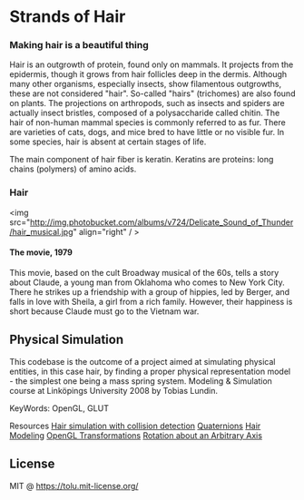 # Strands of Hair

### Making hair is a beautiful thing
Hair is an outgrowth of protein, found only on mammals. It projects from the epidermis, though it grows from hair follicles deep in the dermis. Although many other organisms, especially insects, show filamentous outgrowths, these are not considered "hair". So-called "hairs" (trichomes) are also found on plants. The projections on arthropods, such as insects and spiders are actually insect bristles, composed of a polysaccharide called chitin. The hair of non-human mammal species is commonly referred to as fur. There are varieties of cats, dogs, and mice bred to have little or no visible fur. In some species, hair is absent at certain stages of life.

The main component of hair fiber is keratin. Keratins are proteins: long chains (polymers) of amino acids.



### Hair
<img src="http://img.photobucket.com/albums/v724/Delicate_Sound_of_Thunder/hair_musical.jpg" align="right" / >
#### The movie, 1979


This movie, based on the cult Broadway musical of the 60s, tells a story about Claude, a young man from Oklahoma who comes to New York City. There he strikes up a friendship with a group of hippies, led by Berger, and falls in love with Sheila, a girl from a rich family. However, their happiness is short because Claude must go to the Vietnam war.

##  Physical Simulation
This codebase is the outcome of a project aimed at simulating physical entities, in this case hair, by finding a proper physical representation model - the simplest one being a mass spring system. 
Modeling & Simulation course at Linköpings University 2008 by Tobias Lundin.

KeyWords: OpenGL, GLUT

Resources
[Hair simulation with collision detection](http://citeseerx.ist.psu.edu/viewdoc/download?doi=10.1.1.14.8834&rep=rep1&type=pdf)
[Quaternions](http://mathworld.wolfram.com/Quaternion.html)
[Hair Modeling](http://cg.cs.uni-bonn.de/en/projects/hair-modelling/)
[OpenGL Transformations](http://resumbrae.com/ub/dms423_f07/05/) 
[Rotation about an Arbitrary Axis](http://pratt.siggraph.org/education/materials/HyperGraph/modeling/mod_tran/3drota.htm#Rotation%20about%20an%20Arbitrary%20Axis)


## License

MIT @ https://tolu.mit-license.org/
